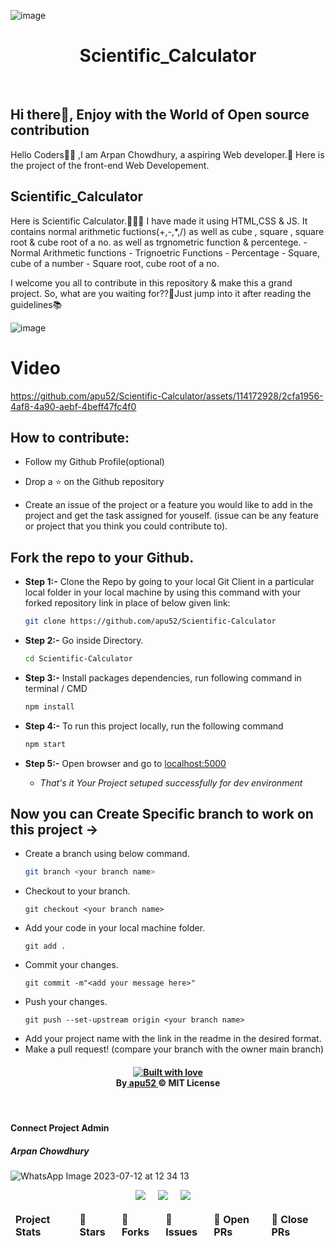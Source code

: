 ![image](https://github.com/apu52/Scientific-Calculator/assets/114172928/9b3fb0c2-921f-41eb-b4c3-cfaf84d656ff)<h1 align="center">Scientific_Calculator </h1>

<div>
<br>
<h2>Hi there👋, Enjoy with the World of Open source contribution </h2>


<p>Hello Coders👨‍💻 ,I am Arpan Chowdhury, a aspiring Web developer.🤖 Here is the project of the front-end Web Developement.<h2>Scientific_Calculator</h2>
<p>Here is Scientific Calculator.👨🏻‍💻 I have made it using HTML,CSS & JS. It contains normal arithmetic fuctions(+,-,*,/) as well as cube , square , square root & cube root of a no. as well as trgnometric function & percentege.
- Normal Arithmetic functions
- Trignoetric Functions
-  Percentage
-  Square, cube of a number
-  Square root, cube root of a no.
</p>
I welcome you all to contribute in this repository & make this a grand project. So, what are you waiting for??🤔Just jump into it after reading the guidelines📚</p>

![image](https://github.com/apu52/Temperature_Converter/assets/114172928/28684ecc-34cb-479f-a965-79986d371019)

<table>
    <thead>
        <tr border: 1px;>
            <td><b>Project Stats</td>
            <td><b>🌟 Stars</b></td>
            <td><b>🍴 Forks</b></td>
            <td><b>🐛 Issues</b></td>
            <td><b>🔔 Open PRs</b></td>
            <td><b>🔕 Close PRs</b></td>
        </tr>
     </thead>

# Video


https://github.com/apu52/Scientific-Calculator/assets/114172928/2cfa1956-4af8-4a90-aebf-4beff47fc4f0



## How to contribute:

-   Follow my Github Profile(optional)

-   Drop a :star: on the Github repository <br/>

-   Create an issue of the project or a feature you would like to add in the project and get the task assigned for youself. (issue can be any feature or project that you think you could contribute to).

##   Fork the repo to your Github.<br/>

 - **Step 1:-**   Clone the Repo by going to your local Git Client in a particular local folder in your local machine by using this command with your forked repository link in place of below given link: <br/>
    ```bash
    git clone https://github.com/apu52/Scientific-Calculator
    ```

 - **Step 2:-**  Go inside  Directory.
    ```bash 
    cd Scientific-Calculator
    ```

- **Step 3:-**  Install packages dependencies, run following command in terminal / CMD
    ```bash 
    npm install
    ```

 - **Step 4:-** To run this project locally, run the following command
    ``` bash
    npm start
    ```

- **Step 5:-**  Open browser and go to      [localhost:5000](http://localhost:5000/)   

   - *That's it Your Project setuped successfully for dev environment*

## Now you can Create Specific branch to work on this project ->
-   Create a branch using below command.
    ```bash
    git branch <your branch name>
    ```
-   Checkout to your branch.
    ```
    git checkout <your branch name>
    ```
-   Add your code in your local machine folder.
    ```
    git add .
    ```
-   Commit your changes.
    ```
    git commit -m"<add your message here>"
    ```
-   Push your changes.
    ```
    git push --set-upstream origin <your branch name>
    ```
-   Add your project name with the link in the readme in the desired format.
-   Make a pull request! (compare your branch with the owner main branch)


  <h4 align="center">
   <a target="_blank"href="https://www.linkedin.com/in/arpan-chowdhury-775294251/"><img src="https://forthebadge.com/images/badges/built-with-love.svg" alt="Built with love" /></a><br>
  By<a href="https://github.com/apu52"> apu52 </a>&copy; MIT License</h4>
	<br>

<h4 align="left">Connect Project Admin </h4>
<h5>Arpan Chowdhury</h5>

<img align="left">![WhatsApp Image 2023-07-12 at 12 34 13](https://github.com/apu52/Temperature_Converter/assets/114172928/9646206c-fc19-4e0a-ae26-9560efc423f5)</img>



<p align="center">
  <a target="_blank"href="https://www.linkedin.com/in/arpan-chowdhury-775294251/"><img src="https://img.shields.io/badge/linkedin-%230077B5.svg?&style=for-the-badge&logo=linkedin&logoColor=white" /></a>&nbsp;&nbsp;&nbsp;&nbsp;
  <a target="_blank"href="https://twitter.com/ArpanCh40193288"><img src="https://img.shields.io/badge/twitter-%231DA1F2.svg?&style=for-the-badge&logo=twitter&logoColor=white" /></a>&nbsp;&nbsp;&nbsp;&nbsp;
   <a target="_blank"href="https://github.com/apu52"><img src="https://img.shields.io/badge/GitHub-100000?style=for-the-badge&logo=github&logoColor=white" /></a>&nbsp;&nbsp;&nbsp;&nbsp;
  
  



